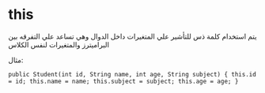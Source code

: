# this
يتم استخدام كلمة  ذس للتأشير علي  المتغيرات داخل الدوال وهي تساعد علي التفرقه بين البراميترز والمتغيرات لنفس الكلاس

مثال:

`
public Student(int id, String name, int age, String subject) {
   this.id = id;
   this.name = name;
   this.subject = subject;
   this.age = age;
}
`